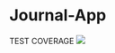 # Journal-App

TEST COVERAGE
<a href="https://codeclimate.com/github/hackedteam/core-android/test_coverage">
<img src="https://api.codeclimate.com/v1/badges/111012483f0139fdc4c9/test_coverage" /></a>


